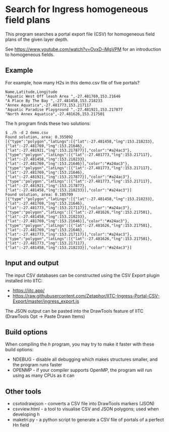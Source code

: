 
# Search for Ingress homogeneous field plans

This program searches a portal export file (CSV) for homogeneous field plans
of the given layer depth.

See https://www.youtube.com/watch?v=OvxD-iMgVPM for an introduction to homogeneous fields.

## Example

For example, how many H2s in this demo.csv file of five portals?

    Name,Latitude,Longitude
    "Aquatic West Off leash Area ",-27.481769,153.21646
    "A Place By The Bay ",-27.481458,153.218233
    "Annex Aquatica",-27.481773,153.217117
    "Aquatic Paradise Playground ",-27.481921,153.217877
    "North Annex Aquatica",-27.481626,153.217501

The h program finds these two solutions:

    $ ./h -d 2 demo.csv
    Found solution, area: 0.355092
    [{"type":"polygon","latLngs":[{"lat":-27.481458,"lng":153.218233},{"lat":-27.481769,"lng":153.21646},{"lat":-27.481921,"lng":153.217877}],"color":"#a24ac3"},{"type":"polygon","latLngs":[{"lat":-27.481773,"lng":153.217117},{"lat":-27.481458,"lng":153.218233},{"lat":-27.481769,"lng":153.21646}],"color":"#a24ac3"},{"type":"polygon","latLngs":[{"lat":-27.481773,"lng":153.217117},{"lat":-27.481769,"lng":153.21646},{"lat":-27.481921,"lng":153.217877}],"color":"#a24ac3"},{"type":"polygon","latLngs":[{"lat":-27.481773,"lng":153.217117},{"lat":-27.481921,"lng":153.217877},{"lat":-27.481458,"lng":153.218233}],"color":"#a24ac3"}]
    Found solution, area: 0.105709
    [{"type":"polygon","latLngs":[{"lat":-27.481458,"lng":153.218233},{"lat":-27.481769,"lng":153.21646},{"lat":-27.481773,"lng":153.217117}],"color":"#a24ac3"},{"type":"polygon","latLngs":[{"lat":-27.481626,"lng":153.217501},{"lat":-27.481458,"lng":153.218233},{"lat":-27.481769,"lng":153.21646}],"color":"#a24ac3"},{"type":"polygon","latLngs":[{"lat":-27.481626,"lng":153.217501},{"lat":-27.481769,"lng":153.21646},{"lat":-27.481773,"lng":153.217117}],"color":"#a24ac3"},{"type":"polygon","latLngs":[{"lat":-27.481626,"lng":153.217501},{"lat":-27.481773,"lng":153.217117},{"lat":-27.481458,"lng":153.218233}],"color":"#a24ac3"}]

## Input and output

The input CSV databases can be constructed using the CSV Export plugin installed into IITC:
 * https://iitc.app/
 * https://raw.githubusercontent.com/Zetaphor/IITC-Ingress-Portal-CSV-Export/master/ingress_export.js

The JSON output can be pasted into the DrawTools feature of IITC (DrawTools Opt →  Paste Drawn Items)

## Build options

When compiling the *h* program, you may try to make it faster with these build options:

 * NDEBUG - disable all debugging which makes structures smaller, and the program runs faster
 * OPENMP - if your compiler supports OpenMP, the program will run using as many CPUs as it can

## Other tools

 * csvtodrawjson - converts a CSV file into DrawTools markers (JSON)
 * csvview.html - a tool to visualise CSV and JSON polygons; used when developing h
 * maketri.py - a python script to generate a CSV file of portals of a perfect Hn field

